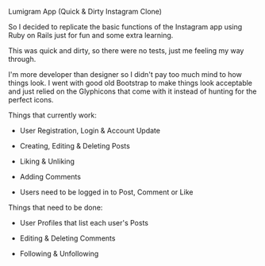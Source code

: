 Lumigram App (Quick & Dirty Instagram Clone)

So I decided to replicate the basic functions of the Instagram app using Ruby on Rails just for fun and some extra learning.

This was quick and dirty, so there were no tests, just me feeling my way through.

I'm more developer than designer so I didn't pay too much mind to how things look. I went with good old Bootstrap to make things look acceptable and just relied on the Glyphicons that come with it instead of hunting for the perfect icons.

Things that currently work:

* User Registration, Login & Account Update

* Creating, Editing & Deleting Posts

* Liking & Unliking

* Adding Comments

* Users need to be logged in to Post, Comment or Like


Things that need to be done:

* User Profiles that list each user's Posts

* Editing & Deleting Comments

* Following & Unfollowing

